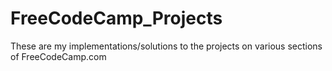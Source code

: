 # FreeCodeCamp_Projects
These are my implementations/solutions to the projects on various sections of FreeCodeCamp.com
